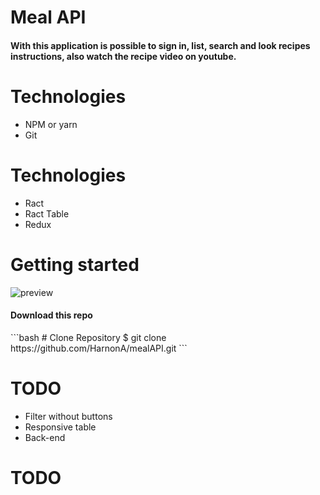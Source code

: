 # Meal API
<h4>With this application is possible to sign in, list, search and look recipes instructions, also watch the recipe video on youtube. </h4>

# Technologies
* NPM or yarn
* Git

# Technologies
* Ract
* Ract Table
* Redux


<h1>Getting started</h1>

<img src="https://firebasestorage.googleapis.com/v0/b/image-983ee.appspot.com/o/preview.png?alt=media" alt="preview">


<h4>Download this repo</h4>
```bash
# Clone Repository
$ git clone https://github.com/HarnonA/mealAPI.git
```


 
  
# TODO
* Filter without buttons
* Responsive table
* Back-end
<h1>TODO</h1>





